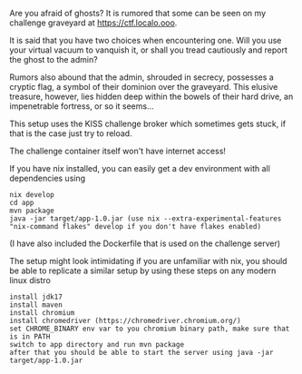 Are you afraid of ghosts? It is rumored that some can be seen on my challenge graveyard at https://ctf.localo.ooo.

It is said that you have two choices when encountering one. Will you use your virtual vacuum to vanquish it, or shall you tread cautiously and report the ghost to the admin?

Rumors also abound that the admin, shrouded in secrecy, possesses a cryptic flag, a symbol of their dominion over the graveyard. This elusive treasure, however, lies hidden deep within the bowels of their hard drive, an impenetrable fortress, or so it seems...

This setup uses the KISS challenge broker which sometimes gets stuck, if that is the case just try to reload.

The challenge container itself won't have internet access!

If you have nix installed, you can easily get a dev environment with all dependencies using

    nix develop
    cd app
    mvn package
    java -jar target/app-1.0.jar (use nix --extra-experimental-features "nix-command flakes" develop if you don't have flakes enabled)

(I have also included the Dockerfile that is used on the challenge server)

The setup might look intimidating if you are unfamiliar with nix, you should be able to replicate a similar setup by using these steps on any modern linux distro

    install jdk17
    install maven
    install chromium
    install chromedriver (https://chromedriver.chromium.org/)
    set CHROME_BINARY env var to you chromium binary path, make sure that is in PATH
    switch to app directory and run mvn package
    after that you should be able to start the server using java -jar target/app-1.0.jar
